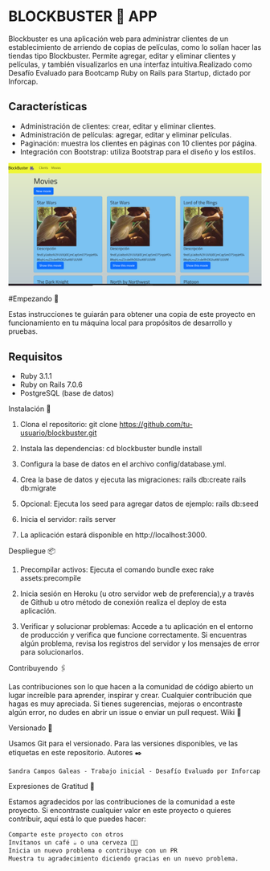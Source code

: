 # BLOCKBUSTER 🎥 APP
Blockbuster es una aplicación web para administrar clientes de un establecimiento de arriendo de copias de películas, como lo solían hacer las tiendas tipo Blockbuster. Permite agregar, editar y eliminar clientes y películas, y también visualizarlos en una interfaz intuitiva.Realizado como Desafío Evaluado para Bootcamp Ruby on Rails para Startup, dictado por Inforcap.

## Características

- Administración de clientes: crear, editar y eliminar clientes.
- Administración de películas: agregar, editar y eliminar películas.
- Paginación: muestra los clientes en páginas con 10 clientes por página.
- Integración con Bootstrap: utiliza Bootstrap para el diseño y los estilos.

![Alt text](image.png)

#Empezando 🚀

Estas instrucciones te guiarán para obtener una copia de este proyecto en funcionamiento en tu máquina local para propósitos de desarrollo y pruebas.

## Requisitos

- Ruby 3.1.1
- Ruby on Rails 7.0.6
- PostgreSQL (base de datos)

Instalación 🔧

1. Clona el repositorio:
    git clone https://github.com/tu-usuario/blockbuster.git

2. Instala las dependencias:
  cd blockbuster
  bundle install

3. Configura la base de datos en el archivo config/database.yml.

4. Crea la base de datos y ejecuta las migraciones:
  rails db:create
  rails db:migrate

5. Opcional: Ejecuta los seed para agregar datos de ejemplo:
  rails db:seed

6. Inicia el servidor:
  rails server

7. La aplicación estará disponible en http://localhost:3000.

Despliegue 📦

1. Precompilar activos: Ejecuta el comando bundle exec rake assets:precompile 

2. Inicia sesión en Heroku (u otro servidor web de preferencia),y a través de Github u otro método de conexión realiza el deploy de esta aplicación.

3. Verificar y solucionar problemas: Accede a tu aplicación en el entorno de producción y verifica que funcione correctamente. Si encuentras algún problema, revisa los registros del servidor y los mensajes de error para solucionarlos.


Contribuyendo 🖇️

Las contribuciones son lo que hacen a la comunidad de código abierto un lugar increíble para aprender, inspirar y crear. Cualquier contribución que hagas es muy apreciada. Si tienes sugerencias, mejoras o encontraste algún error, no dudes en abrir un issue o enviar un pull request.
Wiki 📖

Versionado 📌

Usamos Git para el versionado. Para las versiones disponibles, ve las etiquetas en este repositorio.
Autores ✒️

    Sandra Campos Galeas - Trabajo inicial - Desafío Evaluado por Inforcap

Expresiones de Gratitud 🎁

Estamos agradecidos por las contribuciones de la comunidad a este proyecto. Si encontraste cualquier valor en este proyecto o quieres contribuir, aquí está lo que puedes hacer:

    Comparte este proyecto con otros
    Invítanos un café ☕ o una cerveza 🍺😁
    Inicia un nuevo problema o contribuye con un PR
    Muestra tu agradecimiento diciendo gracias en un nuevo problema.

